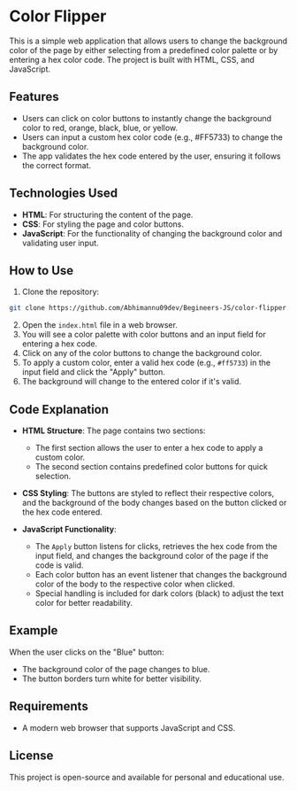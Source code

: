 # Color Flipper

This is a simple web application that allows users to change the background color of the page by either selecting from a predefined color palette or by entering a hex color code. The project is built with HTML, CSS, and JavaScript.

## Features
- Users can click on color buttons to instantly change the background color to red, orange, black, blue, or yellow.
- Users can input a custom hex color code (e.g., #FF5733) to change the background color.
- The app validates the hex code entered by the user, ensuring it follows the correct format.

## Technologies Used
- **HTML**: For structuring the content of the page.
- **CSS**: For styling the page and color buttons.
- **JavaScript**: For the functionality of changing the background color and validating user input.

## How to Use
 1. Clone the repository:
   ```sh
   git clone https://github.com/Abhimannu09dev/Begineers-JS/color-flipper.git
   ```
2. Open the `index.html` file in a web browser.
3. You will see a color palette with color buttons and an input field for entering a hex code.
4. Click on any of the color buttons to change the background color.
5. To apply a custom color, enter a valid hex code (e.g., `#ff5733`) in the input field and click the "Apply" button.
6. The background will change to the entered color if it's valid.

## Code Explanation

- **HTML Structure**: The page contains two sections:
  - The first section allows the user to enter a hex code to apply a custom color.
  - The second section contains predefined color buttons for quick selection.
  
- **CSS Styling**: The buttons are styled to reflect their respective colors, and the background of the body changes based on the button clicked or the hex code entered.

- **JavaScript Functionality**:
  - The `Apply` button listens for clicks, retrieves the hex code from the input field, and changes the background color of the page if the code is valid.
  - Each color button has an event listener that changes the background color of the body to the respective color when clicked.
  - Special handling is included for dark colors (black) to adjust the text color for better readability.

## Example

When the user clicks on the "Blue" button:
- The background color of the page changes to blue.
- The button borders turn white for better visibility.

## Requirements
- A modern web browser that supports JavaScript and CSS.
  
## License
This project is open-source and available for personal and educational use.

